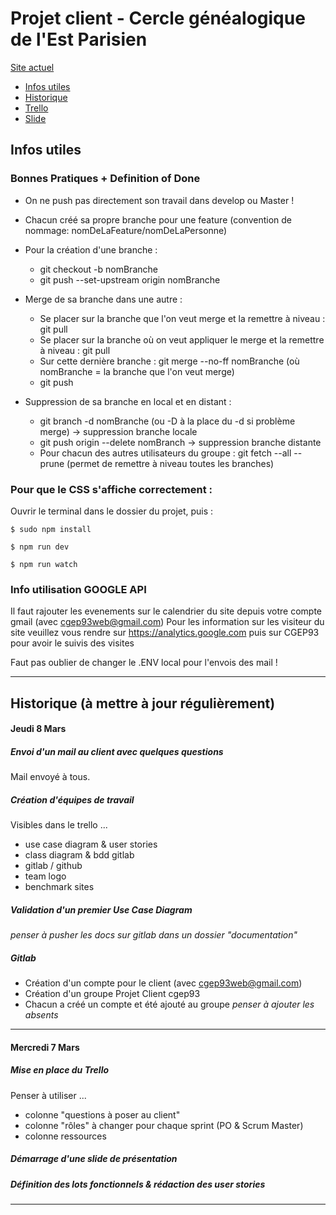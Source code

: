 # Projet client - Cercle généalogique de l'Est Parisien

[Site actuel](http://www.cgep93.org/)

+ [Infos utiles](#infos)
+ [Historique](#historique)
+ [Trello](https://trello.com/)
+ [Slide](http://slides.com/thomasfroger/projet-client#/)

## <a name="infos"></a> Infos utiles

### Bonnes Pratiques + Definition of Done

+ On ne push pas directement son travail dans develop ou Master !
+ Chacun créé sa propre branche pour une feature (convention de nommage: nomDeLaFeature/nomDeLaPersonne)
+ Pour la création d'une branche : 
    + git checkout -b nomBranche
    + git push --set-upstream origin nomBranche
    
+ Merge de sa branche dans une autre :
    + Se placer sur la branche que l'on veut merge et la remettre à niveau : git pull
    + Se placer sur la branche où on veut appliquer le merge et la remettre à niveau : git pull
    + Sur cette dernière branche : git merge --no-ff nomBranche (où nomBranche = la branche que l'on veut merge)
    + git push
    
+ Suppression de sa branche en local et en distant :
    + git branch -d nomBranche (ou -D à la place du -d si problème merge) -> suppression branche locale
    + git push origin --delete nomBranch -> suppression branche distante
    + Pour chacun des autres utilisateurs du groupe : git fetch --all --prune (permet de remettre à niveau toutes les branches)

### Pour que le CSS s'affiche correctement :

Ouvrir le terminal dans le dossier du projet, puis :

`$ sudo npm install`

`$ npm run dev`

`$ npm run watch`

### Info utilisation GOOGLE API

Il faut rajouter les evenements sur le calendrier du site depuis votre compte gmail  (avec cgep93web@gmail.com)
Pour les information sur les visiteur du site veuillez vous rendre  sur https://analytics.google.com puis sur CGEP93 pour avoir le suivis des visites

Faut pas oublier de changer le .ENV local pour l'envois des mail !

---

## <a name="historique"></a> Historique (à mettre à jour régulièrement)

#### Jeudi 8 Mars

##### Envoi d'un mail au client avec quelques questions 
Mail envoyé à tous.

##### Création d'équipes de travail 
Visibles dans le trello ...
+ use case diagram & user stories
+ class diagram & bdd gitlab
+ gitlab / github
+ team logo
+ benchmark sites

##### Validation d'un premier Use Case Diagram
*penser à pusher les docs sur gitlab dans un dossier "documentation"*


##### Gitlab
+ Création d'un compte pour le client (avec cgep93web@gmail.com)
+ Création d'un groupe Projet Client cgep93
+ Chacun a créé un compte et été ajouté au groupe
*penser à ajouter les absents*

---

#### Mercredi 7 Mars

##### Mise en place du Trello 
Penser à utiliser ...
+ colonne "questions à poser au client"
+ colonne "rôles" à changer pour chaque sprint (PO & Scrum Master)
+ colonne ressources

##### Démarrage d'une slide de présentation

##### Définition des lots fonctionnels & rédaction des user stories

---
